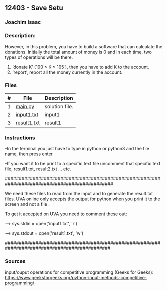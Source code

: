 ## 12403 - Save Setu

### Joachim Isaac 

### Description:
However, in this problem, you have to build a software that can calculate the donations. Initially
the total amount of money is 0 and in each time, two types of operations will be there.
1) ‘donate K’ (100 ≤ K ≤ 105
), then you have to add K to the account.
2) ‘report’, report all the money currently in the account.





### Files

|   #   | File                        | Description                                                |
| :---: | --------------------------  | ---------------------------------------------------------- |
|   1   | [main.py](./main.py)        | solution file.                                             |
|   2   | [input1.txt](./input1.txt)  | input1                                                     |
|   3   | [result1.txt](./result1.txt)| result1                                                    |






### Instructions

-In the terminal you just have to type in python or python3 and the file name, then press enter

-If you want it to be print to a specific text file uncomment that specific text file, result1.txt, result2.txt ... etc.

###############################################################################################

We need these files to read from the input and to generate the result.txt files.
UVA online only accepts the output for python when you print it to the screen and not a file .


To get it accepted on UVA you need to comment these out:

--> sys.stdin = open('input1.txt', 'r')


--> sys.stdout = open('result1.txt', 'w')

##############################################################################################

### Sources
input/ouput operations for competitive programming (Geeks for Geeks):
https://www.geeksforgeeks.org/python-input-methods-competitive-programming/
